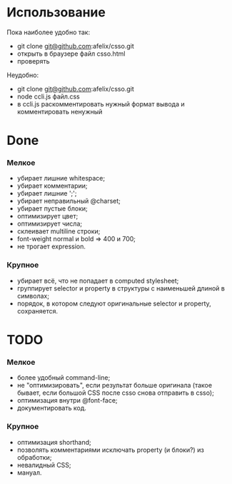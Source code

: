 # Использование

Пока наиболее удобно так:

* git clone git@github.com:afelix/csso.git
* открыть в браузере файл csso.html
* проверять

Неудобно:

* git clone git@github.com:afelix/csso.git
* node ccli.js файл.css
* в ccli.js раскомментировать нужный формат вывода и комментировать ненужный

# Done

### Мелкое

* убирает лишние whitespace;
* убирает комментарии;
* убирает лишние ';';
* убирает неправильный @charset;
* убирает пустые блоки;
* оптимизирует цвет;
* оптимизирует числа;
* склеивает multiline строки;
* font-weight normal и bold => 400 и 700;
* не трогает expression.

### Крупное

* убирает всё, что не попадает в computed stylesheet;
* группирует selector и property в структуры с наименьшей длиной в символах;
* порядок, в котором следуют оригинальные selector и property, сохраняется.

# TODO

### Мелкое

* более удобный command-line;
* не "оптимизировать", если результат больше оригинала (такое бывает, если большой CSS после csso снова отправить в csso);
* оптимизация внутри @font-face;
* документировать код.

### Крупное

* оптимизация shorthand;
* позволять комментариями исключать property (и блоки?) из обработки;
* невалидный CSS;
* мануал.
